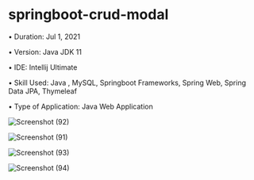 # springboot-crud-modal


• Duration: Jul 1, 2021

• Version: Java JDK 11

• IDE: Intellij Ultimate

• Skill Used: Java , MySQL, Springboot Frameworks, Spring Web, Spring Data JPA, Thymeleaf

• Type of Application: Java Web Application


![Screenshot (92)](https://user-images.githubusercontent.com/55613764/124413167-b0679f00-dd82-11eb-93e8-6b7b15c2ff85.png)

![Screenshot (91)](https://user-images.githubusercontent.com/55613764/124413182-b6f61680-dd82-11eb-8b62-8f50a9a8d5d6.png)

![Screenshot (93)](https://user-images.githubusercontent.com/55613764/124413194-bbbaca80-dd82-11eb-8501-8a5a53472f55.png)

![Screenshot (94)](https://user-images.githubusercontent.com/55613764/124413202-bf4e5180-dd82-11eb-898c-ca2fd88bae6a.png)

